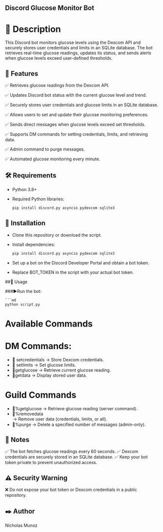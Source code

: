 ## Discord Glucose Monitor Bot

# 📌 Description

This Discord bot monitors glucose levels using the Dexcom API and securely stores user credentials and limits in an SQLite database. The bot retrieves real-time glucose readings, updates its status, and sends alerts when glucose levels exceed user-defined thresholds.

## 🚀 Features

✅ Retrieves glucose readings from the Dexcom API.

✅ Updates Discord bot status with the current glucose level and trend.

✅ Securely stores user credentials and glucose limits in an SQLite database.

✅ Allows users to set and update their glucose monitoring preferences.

✅ Sends direct messages when glucose levels exceed set thresholds.

✅ Supports DM commands for setting credentials, limits, and retrieving data.

✅ Admin command to purge messages.

✅ Automated glucose monitoring every minute.

## 🛠 Requirements

* Python 3.8+

* Required Python libraries:
  ```sh
  pip install discord.py asyncio pydexcom sqlite3

## 🔧 Installation
* Clone this repository or download the script.

* Install dependencies:
  ```sh
  pip install discord.py asyncio pydexcom sqlite3
  
* Set up a bot on the Discord Developer Portal and obtain a bot token.
* Replace BOT_TOKEN in the script with your actual bot token.

##📌 Usage

###▶️Run the bot:

    ```md
    python script.py
# Available Commands
# DM Commands:

* 🔹 setcredentials <username> <password> → Store Dexcom credentials.
* 🔹 setlimits <lower> <upper> → Set glucose limits.
* 🔹getglucose → Retrieve current glucose reading.
* 🔹getdata → Display stored user data.

# Guild Commands
* 🔹%getglucose → Retrieve glucose reading (server command).
* 🔹%removedata <option> → Remove user data (credentials, limits, or all).
* 🔹%purge <amount> → Delete a specified number of messages (admin-only).

## 📌 Notes
✅ The bot fetches glucose readings every 60 seconds.
✅ Dexcom credentials are securely stored in an SQLite database.
✅ Keep your bot token private to prevent unauthorized access.

## ⚠️ Security Warning
❌ Do not expose your bot token or Dexcom credentials in a public repository.

## ✒️ Author
 Nicholas Munoz

